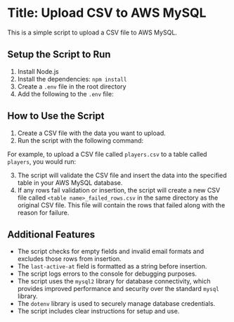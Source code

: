 # Title: Upload CSV to AWS MySQL

This is a simple script to upload a CSV file to AWS MySQL.

## Setup the Script to Run
1. Install Node.js
2. Install the dependencies: `npm install`
3. Create a `.env` file in the root directory
4. Add the following to the `.env` file:


## How to Use the Script
1. Create a CSV file with the data you want to upload.
2. Run the script with the following command:

For example, to upload a CSV file called `players.csv` to a table called `players`, you would run:

3. The script will validate the CSV file and insert the data into the specified table in your AWS MySQL database.
4. If any rows fail validation or insertion, the script will create a new CSV file called `<table name>_failed_rows.csv` in the same directory as the original CSV file. This file will contain the rows that failed along with the reason for failure.

## Additional Features
- The script checks for empty fields and invalid email formats and excludes those rows from insertion.
- The `last-active-at` field is formatted as a string before insertion.
- The script logs errors to the console for debugging purposes.
- The script uses the `mysql2` library for database connectivity, which provides improved performance and security over the standard `mysql` library.
- The `dotenv` library is used to securely manage database credentials.
- The script includes clear instructions for setup and use.
